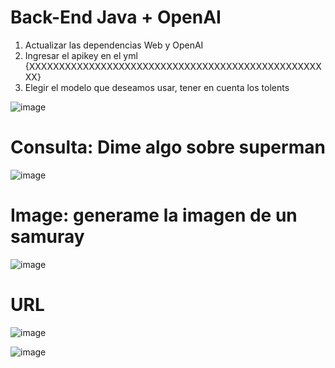 # Back-End Java + OpenAI
1. Actualizar las dependencias Web y OpenAI
2. Ingresar el apikey en el yml {XXXXXXXXXXXXXXXXXXXXXXXXXXXXXXXXXXXXXXXXXXXXXXXXXXX}
3. Elegir el modelo que deseamos usar, tener en cuenta los tolents
   
![image](https://github.com/floreschris/Java-Open-AI-Intengration/assets/97532730/5e201ff4-5f7b-4e78-8d18-9f75a45333ee)

# Consulta: Dime algo sobre superman
![image](https://github.com/floreschris/Java-Open-AI-Intengration/assets/97532730/943d2589-22d7-4d5a-b7fd-a7fe6fe0280e)

# Image: generame la imagen de un samuray
![image](https://github.com/floreschris/Java-Open-AI-Intengration/assets/97532730/baa36284-9983-4ee7-b971-f454ff18f5a2)

# URL
![image](https://github.com/floreschris/Java-Open-AI-Intengration/assets/97532730/58d62f36-a610-4bf5-88da-f1ebff5d9ea1)

![image](https://github.com/floreschris/Java-Open-AI-Intengration/assets/97532730/b3ac9cd1-e031-4899-9533-9e17d35d380f)
